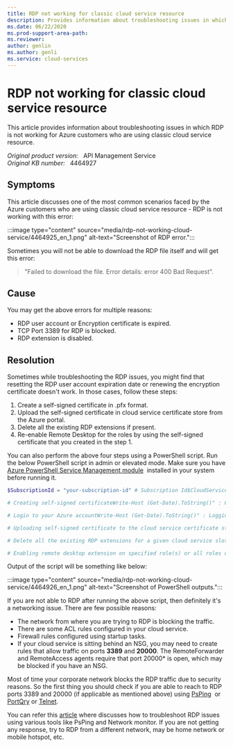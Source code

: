 ```yaml
---
title: RDP not working for classic cloud service resource
description: Provides information about troubleshooting issues in which RDP is not working for Azure customers who are using classic cloud service resource.
ms.date: 06/22/2020
ms.prod-support-area-path: 
ms.reviewer: 
author: genlin
ms.author: genli
ms.service: cloud-services
---
```

# RDP not working for classic cloud service resource

This article provides information about troubleshooting issues in which RDP is not working for Azure customers who are using classic cloud service resource.

_Original product version:_ &nbsp; API Management Service  
_Original KB number:_ &nbsp; 4464927

## Symptoms

This article discusses one of the most common scenarios faced by the Azure customers who are using classic cloud service resource - RDP is not working with this error:

:::image type="content" source="media/rdp-not-working-cloud-service/4464925_en_1.png" alt-text="Screenshot of RDP error.":::

Sometimes you will not be able to download the RDP file itself and will get this error:

> "Failed to download the file. Error details: error 400 Bad Request".

## Cause

You may get the above errors for multiple reasons:

- RDP user account or Encryption certificate is expired.
- TCP Port 3389 for RDP is blocked.
- RDP extension is disabled.

## Resolution

Sometimes while troubleshooting the RDP issues, you might find that resetting the RDP user account expiration date or renewing the encryption certificate doesn't work. In those cases, follow these steps:

1. Create a self-signed certificate in .pfx format.
2. Upload the self-signed certificate in cloud service certificate store from the Azure portal.
3. Delete all the existing RDP extensions if present.
4. Re-enable Remote Desktop for the roles by using the self-signed certificate that you created in the step 1.

You can also perform the above four steps using a PowerShell script. Run the below PowerShell script in admin or elevated mode. Make sure you have [Azure PowerShell Service Management module](https://docs.microsoft.com/powershell/azure/servicemanagement/install-azure-ps?view=azuresmps-4.0.0&preserve-view=true)  installed in your system before running it.

```powershell
$SubscriptionId = "your-subscription-id" # Subscription Id$CloudServiceName = "mycloudservice" # Cloud Service name$CertPassword = "CertPassword" # Password for the self-signed certificate$CertExportFilePath = "C:\my-cert-file.pfx" # Local file path where self-signed certificate will be exported$RdpUserName = "RemoteUserName" # RDP user name$RdpUserPassw0rd = "RdpPassword" # RDP user password$Slot = "Production" # Cloud Service slot$RdpAccountExpiry = $(Get-Date).AddDays(365) # RDP user account expiration DateTime

# Creating self-signed certificateWrite-Host (Get-Date).ToString()" : Creating self-signed certificate." -ForegroundColor Magenta$cert = New-SelfSignedCertificate -DnsName ($CloudServiceName + ".cloudapp.net") -CertStoreLocation "cert:\LocalMachine\My" -KeyLength 2048 -KeySpec "KeyExchange"$SecureCertPassword = ConvertTo-SecureString -String $CertPassword -Force -AsPlainTextExport-PfxCertificate -Cert $cert -FilePath $CertExportFilePath -Password $SecureCertPasswordWrite-Host (Get-Date).ToString()" : Self-signed certificate created successfully at" $CertExportFilePath -ForegroundColor Magenta

# Login to your Azure accountWrite-Host (Get-Date).ToString()" : Logging into your Azure account." -ForegroundColor MagentaAdd-AzureAccountSelect-AzureSubscription -SubscriptionId $SubscriptionIdWrite-Host (Get-Date).ToString()" : Logged in successfully." -ForegroundColor Magenta

# Uploading self-signed certificate to the cloud service certificate storeWrite-Host (Get-Date).ToString()" : Uploading self-signed certificate to the cloud service certificate store." -ForegroundColor MagentaAdd-AzureCertificate -serviceName $CloudServiceName -certToDeploy $CertExportFilePath -password $CertPasswordWrite-Host (Get-Date).ToString()" : Self-signed certificate uploaded successfully." -ForegroundColor Magenta

# Delete all the existing RDP extensions for a given cloud service slotWrite-Host (Get-Date).ToString()" : Deleting all the existing RDP extensions for" $Slot "slot." -ForegroundColor MagentaRemove-AzureServiceRemoteDesktopExtension -ServiceName $CloudServiceName -UninstallConfiguration -Slot $SlotWrite-Host (Get-Date).ToString()" : Successfully deleted all the existing RDP extensions for" $Slot "slot." -ForegroundColor Magenta

# Enabling remote desktop extension on specified role(s) or all roles on a cloud service slotWrite-Host (Get-Date).ToString()" : Enabling remote desktop extension on all the roles." -ForegroundColor Magenta$SecureRdpPassword = ConvertTo-SecureString -String $RdpUserPassw0rd -Force -AsPlainText$Credential = New-Object System.Management.Automation.PSCredential $RdpUserName,$SecureRdpPasswordSet-AzureServiceRemoteDesktopExtension -ServiceName $CloudServiceName -Credential $Credential -CertificateThumbprint$cert.Thumbprint -Expiration $RdpAccountExpiry -Slot $SlotWrite-Host (Get-Date).ToString()" : Remote desktop extension applied successfully." -ForegroundColor Magenta
```

Output of the script will be something like below:

:::image type="content" source="media/rdp-not-working-cloud-service/4464926_en_1.png" alt-text="Screenshot of PowerShell outputs.":::

If you are not able to RDP after running the above script, then definitely it's a networking issue. There are few possible reasons:

- The network from where you are trying to RDP is blocking the traffic.
- There are some ACL rules configured in your cloud service.
- Firewall rules configured using startup tasks.
- If your cloud service is sitting behind an NSG, you may need to create rules that allow traffic on ports **3389** and **20000**. The RemoteForwarder and RemoteAccess agents require that port 20000* is open, which may be blocked if you have an NSG.

Most of time your corporate network blocks the RDP traffic due to security reasons. So the first thing you should check if you are able to reach to RDP ports 3389 and 20000 (if applicable as mentioned above) using [PsPing](https://docs.microsoft.com/sysinternals/downloads/psping)  or [PortQry](https://www.microsoft.com/download/details.aspx?id=24009) or [Telnet](https://blogs.technet.microsoft.com/danielmauser/2015/03/18/tip-installing-telnet-client-via-command-line/).

You can refer this [article](https://support.microsoft.com/help/4464850) where discusses how to troubleshoot RDP issues using various tools like PsPing and Network monitor. If you are not getting any response, try to RDP from a different network, may be home network or mobile hotspot, etc.

